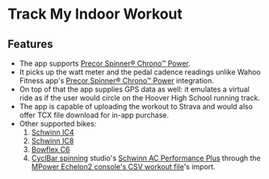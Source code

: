 # Track My Indoor Workout

## Features

* The app supports [Precor Spinner® Chrono™ Power](https://www.precor.com/en-us/commercial/cardio/indoor-cycling/spinner-chrono-power).
* It picks up the watt meter and the pedal cadence readings unlike Wahoo Fitness app's [Precor Spinner® Chrono™ Power](https://www.precor.com/en-us/commercial/cardio/indoor-cycling/spinner-chrono-power) integration.
* On top of that the app supplies GPS data as well: it emulates a virtual ride as if the user would circle on the Hoover High School running track.
* The app is capable of uploading the workout to Strava and would also offer TCX file download for in-app purchase.
* Other supported bikes:
  1. [Schwinn IC4](https://www.schwinnfitness.com/ic4/100873.html)
  2. [Schwinn IC8](https://global.schwinnfitness.com/en/ic8/100893.html)
  3. [Bowflex C6](https://www.bowflex.com/bikes/c6/100894.html)
  4. [CyclBar spinning](https://www.cyclebar.com/) studio's [Schwinn AC Performance Plus](https://www.amazon.com/AC-Performance-Plus-Indoor-Cycle/dp/B002KV942W) through the [MPower Echelon2 console's CSV workout file](https://www.youtube.com/watch?v=ENkHdcV_E70)'s import.
